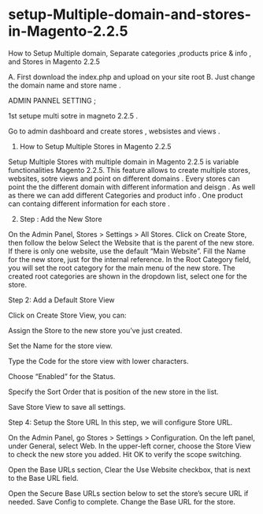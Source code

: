 # setup-Multiple-domain-and-stores-in-Magento-2.2.5
How to Setup Multiple domain, Separate categories ,products price &amp; info  ,  and Stores in Magento 2.2.5

A. First download the index.php and upload on your site root 
B. Just change the domain name and store name . 



ADMIN PANNEL SETTING ; 

1st setupe multi sotre in magneto 2.2.5 .

Go to admin dashboard and create stores , websistes and views . 


1. How to Setup Multiple Stores in Magento 2.2.5 

Setup  Multiple Stores with multiple domain in  Magento 2.2.5 is variable functionalities Magento 2.2.5. This feature allows to create multiple stores, websites, sotre views and point on different domains . Every stores can point the the different domain with different information and deisgn . As well as there we can add different Categories and product info . One product can containg different information for each store . 


2. Step : Add the New Store

On the Admin Panel, Stores > Settings > All Stores.
Click on Create Store, then follow the below
Select the Website that is the parent of the new store. If there is only one website, use the default “Main Website”.
Fill the Name for the new store, just for the internal reference.
In the Root Category field, you will set the root category for the main menu of the new store. The created root categories are shown in the dropdown list, select one for the store.


Step 2: Add a Default Store View

Click on Create Store View, you can:

Assign the Store to the new store you’ve just created.

Set the Name for the store view.

Type the Code for the store view with lower characters.

Choose “Enabled” for the Status.

Specify the Sort Order that is position of the new store in the list.

Save Store View to save all settings.



Step 4: Setup the Store URL
In this step, we will configure Store URL.

On the Admin Panel, go Stores > Settings > Configuration.
On the left panel, under General, select Web.
In the upper-left corner, choose the Store View to check the new store you added.
Hit OK to verify the scope switching. 

Open the Base URLs section,
Clear the Use Website checkbox, that is next to the Base URL field.

Open the Secure Base URLs section below to set the store’s secure URL if needed.
Save Config to complete.
Change the Base URL for the store.
